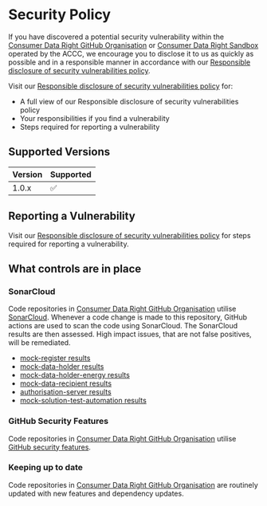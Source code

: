 # Security Policy
If you have discovered a potential security vulnerability within the [Consumer Data Right GitHub Organisation](https://github.com/ConsumerDataRight) or [Consumer Data Right Sandbox](https://cdrsandbox.gov.au/) 
operated by the ACCC, we encourage you to disclose it to us as quickly as possible and in a responsible manner in accordance with our [Responsible disclosure of security vulnerabilities policy](https://www.cdr.gov.au/resources/responsible-disclosure-security-vulnerabilities-policy).

Visit our [Responsible disclosure of security vulnerabilities policy](https://www.cdr.gov.au/resources/responsible-disclosure-security-vulnerabilities-policy) for:
 - A full view of our Responsible disclosure of security vulnerabilities policy
 - Your responsibilities if you find a vulnerability 
 - Steps required for reporting a vulnerability

## Supported Versions

| Version | Supported          |
| ------- | ------------------ |
| 1.0.x   | :white_check_mark: |


## Reporting a Vulnerability
Visit our [Responsible disclosure of security vulnerabilities policy](https://www.cdr.gov.au/resources/responsible-disclosure-security-vulnerabilities-policy) for steps required for reporting a vulnerability.


## What controls are in place
### SonarCloud
Code repositories in [Consumer Data Right GitHub Organisation](https://github.com/ConsumerDataRight) utilise [SonarCloud](https://docs.sonarcloud.io/). Whenever a code change is made to this repository, GitHub actions are used to scan the code using SonarCloud. 
The SonarCloud results are then assessed. High impact issues, that are not false positives, will be remediated.
 - [mock-register results](https://sonarcloud.io/project/overview?id=ConsumerDataRight_mock-register)
 - [mock-data-holder results](https://sonarcloud.io/project/overview?id=ConsumerDataRight_mock-data-holder)
 - [mock-data-holder-energy results](https://sonarcloud.io/project/overview?id=ConsumerDataRight_mock-data-holder-energy)
 - [mock-data-recipient results](https://sonarcloud.io/project/overview?id=ConsumerDataRight_mock-data-recipient)
 - [authorisation-server results](https://sonarcloud.io/project/overview?id=ConsumerDataRight_authorisation-server)
 - [mock-solution-test-automation results](https://sonarcloud.io/project/overview?id=ConsumerDataRight_mock-solution-test-automation)

### GitHub Security Features
Code repositories in [Consumer Data Right GitHub Organisation](https://github.com/ConsumerDataRight) utilise [GitHub security features](https://docs.github.com/en/code-security/getting-started/github-security-features).

### Keeping up to date
Code repositories in [Consumer Data Right GitHub Organisation](https://github.com/ConsumerDataRight) are routinely updated with new features and dependency updates.